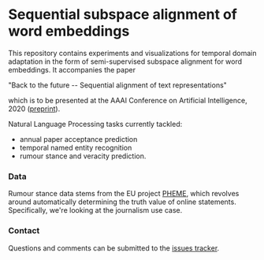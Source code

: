 # Sequential subspace alignment of word embeddings

This repository contains experiments and visualizations for temporal domain adaptation in the form of semi-supervised subspace alignment for word embeddings. It accompanies the paper

"Back to the future -- Sequential alignment of text representations"

which is to be presented at the AAAI Conference on Artificial Intelligence, 2020 ([preprint](https://arxiv.org/abs/1909.03464)).

Natural Language Processing tasks currently tackled:
- annual paper acceptance prediction
- temporal named entity recognition
- rumour stance and veracity prediction.

### Data

Rumour stance data stems from the EU project [PHEME](https://www.pheme.eu/), which revolves around automatically determining the truth value of online statements. Specifically, we're looking at the journalism use case.

### Contact
Questions and comments can be submitted to the [issues tracker](https://github.com/wmkouw/ssa-nlp/issues).

